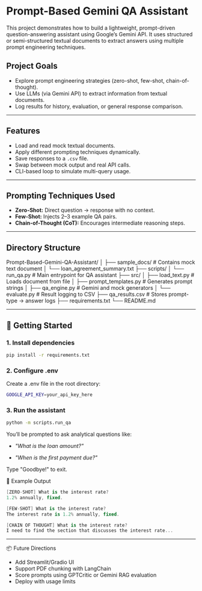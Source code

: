 # Prompt-Based Gemini QA Assistant

This project demonstrates how to build a lightweight, prompt-driven question-answering assistant using Google’s Gemini API. It uses structured or semi-structured textual documents to extract answers using multiple prompt engineering techniques.

## Project Goals

- Explore prompt engineering strategies (zero-shot, few-shot, chain-of-thought).
- Use LLMs (via Gemini API) to extract information from textual documents.
- Log results for history, evaluation, or general response comparison.
---

## Features

- Load and read mock textual documents.
- Apply different prompting techniques dynamically.
- Save responses to a `.csv` file.
- Swap between mock output and real API calls.
- CLI-based loop to simulate multi-query usage.

---

## Prompting Techniques Used

- **Zero-Shot:** Direct question → response with no context.
- **Few-Shot:** Injects 2–3 example QA pairs.
- **Chain-of-Thought (CoT):** Encourages intermediate reasoning steps.

---

## Directory Structure
Prompt-Based-Gemini-QA-Assistant/
│
├── sample_docs/ # Contains mock text document
│ └── loan_agreement_summary.txt
├── scripts/
│ └── run_qa.py # Main entrypoint for QA assistant
├── src/
│ ├── load_text.py # Loads document from file
│ ├── prompt_templates.py # Generates prompt strings
│ ├── qa_engine.py # Gemini and mock generators
│ └── evaluate.py # Result logging to CSV
├── qa_results.csv # Stores prompt-type → answer logs
├── requirements.txt
└── README.md

---

## 🚀 Getting Started

### 1. Install dependencies
```bash
pip install -r requirements.txt
```

### 2. Configure .env
Create a .env file in the root directory:
```bash
GOOGLE_API_KEY=your_api_key_here
```

### 3. Run the assistant
```bash
python -m scripts.run_qa
```
You’ll be prompted to ask analytical questions like:

- *"What is the loan amount?"*

- *"When is the first payment due?"*

Type "Goodbye!" to exit.

🧾 Example Output
```csharp
[ZERO-SHOT] What is the interest rate?
1.2% annually, fixed.
```
```csharp
[FEW-SHOT] What is the interest rate?
The interest rate is 1.2% annually, fixed.
```
```csharp
[CHAIN OF THOUGHT] What is the interest rate?
I need to find the section that discusses the interest rate...
```

---

📦 Future Directions
- Add Streamlit/Gradio UI
- Support PDF chunking with LangChain
- Score prompts using GPTCritic or Gemini RAG evaluation
- Deploy with usage limits